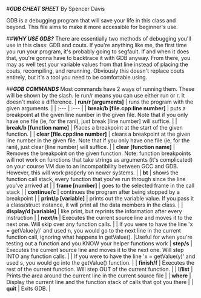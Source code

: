 #***GDB CHEAT SHEET***
By Spencer Davis

GDB is a debugging program that will save your life in this class and beyond.
This file aims to make it more accessible for beginner's use.

##***WHY USE GDB?***
There are essentially two methods of debugging you'll use in this class: GDB and couts.
If you're anything like me, the first time you run your program, it's probably going to segfault. If and when it does that, you're gonna have to backtrace it with GDB anyway. From there, you may as well test your variable values from that line instead of placing the couts, recompiling, and rerunning. Obviously this doesn't replace couts entirely, but it's a tool you need to be comfortable using.

##***GDB COMMANDS***
Most commands have 2 ways of running them. These will be shown by the slash. Ie run/r means you can use either run or r. It doesn't make a difference.
| **run/r [arguments]** | runs the program with the given arguments. |
| :---                  | :---                                       |
| **break/b [file.cpp:line number]** | puts a breakpoint at the given line number in the given file. Note that if you only have one file (ie, for the rani), just break [line number] will suffice. |
| **break/b [function name]** | Places a breakpoint at the start of the given function. |
| **clear [file.cpp:line number]** | clears a breakpoint at the given line number in the given file. Note that if you only have one file (ie, for the rani), just clear [line number] will suffice. |
| **clear [function name]** | Removes the breakpoint on the given function. Note: function breakpoints will not work on functions that take strings as arguments (it's complicated) on your course VM due to an incompatibility between GCC and GDB. However, this will work properly on newer systems. |
| **bt** | shows the function call stack, every function that you've run through since the line you've arrived at |
| **frame [number]** | goes to the selected frame in the call stack |
| **continue/c** | continues the program after being stopped by a breakpoint |
| **print/p [variable]** | prints out the variable value. If you pass it a class/struct instance, it will print all the data members in the class. |
| **display/d [variable]** | like print, but reprints the information after every instruction |
| **next/n** | Executes the current source line and moves it to the next one. Will skip over any function calls. |
	| If you were to have the line 'x = getValue(y)' and used n, you would go to the next line in the current function call, ignoring what happens in getValue(). 
	|Useful for when you're testing out a function and you KNOW your helper functions work
| **step/s** | Executes the current source line and moves it to the next one. Will step INTO any function calls. |
	| If you were to have the line 'x = getValue(y)' and used s, you would go into the getValue() function. |
| **finish/f** | Executes the rest of the current function. Will step OUT of the current function. |
| **l/list** | Prints the area around the current line in the current source file |
| **where** | Display the current line and the function stack of calls that got you there |
| **quit** | Exits GDB. |